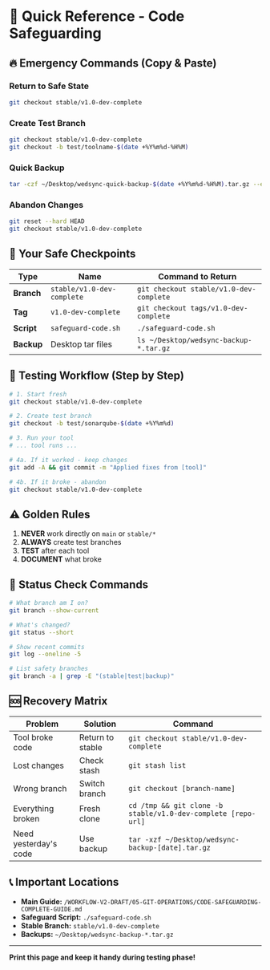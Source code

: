 # 🚀 Quick Reference - Code Safeguarding

## 🔥 Emergency Commands (Copy & Paste)

### Return to Safe State
```bash
git checkout stable/v1.0-dev-complete
```

### Create Test Branch
```bash
git checkout stable/v1.0-dev-complete
git checkout -b test/toolname-$(date +%Y%m%d-%H%M)
```

### Quick Backup
```bash
tar -czf ~/Desktop/wedsync-quick-backup-$(date +%Y%m%d-%H%M).tar.gz --exclude='*/node_modules' .
```

### Abandon Changes
```bash
git reset --hard HEAD
git checkout stable/v1.0-dev-complete
```

## 📍 Your Safe Checkpoints

| Type | Name | Command to Return |
|------|------|-------------------|
| **Branch** | `stable/v1.0-dev-complete` | `git checkout stable/v1.0-dev-complete` |
| **Tag** | `v1.0-dev-complete` | `git checkout tags/v1.0-dev-complete` |
| **Script** | `safeguard-code.sh` | `./safeguard-code.sh` |
| **Backup** | Desktop tar files | `ls ~/Desktop/wedsync-backup-*.tar.gz` |

## 🔄 Testing Workflow (Step by Step)

```bash
# 1. Start fresh
git checkout stable/v1.0-dev-complete

# 2. Create test branch  
git checkout -b test/sonarqube-$(date +%Y%m%d)

# 3. Run your tool
# ... tool runs ...

# 4a. If it worked - keep changes
git add -A && git commit -m "Applied fixes from [tool]"

# 4b. If it broke - abandon
git checkout stable/v1.0-dev-complete
```

## ⚠️ Golden Rules

1. **NEVER** work directly on `main` or `stable/*`
2. **ALWAYS** create test branches
3. **TEST** after each tool
4. **DOCUMENT** what broke

## 📱 Status Check Commands

```bash
# What branch am I on?
git branch --show-current

# What's changed?
git status --short

# Show recent commits
git log --oneline -5

# List safety branches
git branch -a | grep -E "(stable|test|backup)"
```

## 🆘 Recovery Matrix

| Problem | Solution | Command |
|---------|----------|---------|
| Tool broke code | Return to stable | `git checkout stable/v1.0-dev-complete` |
| Lost changes | Check stash | `git stash list` |
| Wrong branch | Switch branch | `git checkout [branch-name]` |
| Everything broken | Fresh clone | `cd /tmp && git clone -b stable/v1.0-dev-complete [repo-url]` |
| Need yesterday's code | Use backup | `tar -xzf ~/Desktop/wedsync-backup-[date].tar.gz` |

## 📞 Important Locations

- **Main Guide:** `/WORKFLOW-V2-DRAFT/05-GIT-OPERATIONS/CODE-SAFEGUARDING-COMPLETE-GUIDE.md`
- **Safeguard Script:** `./safeguard-code.sh`
- **Stable Branch:** `stable/v1.0-dev-complete`
- **Backups:** `~/Desktop/wedsync-backup-*.tar.gz`

---
**Print this page and keep it handy during testing phase!**
